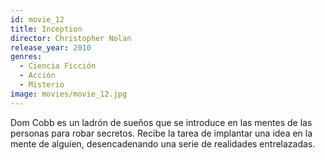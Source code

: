 ```yaml
---
id: movie_12
title: Inception
director: Christopher Nolan
release_year: 2010
genres: 
  - Ciencia Ficción
  - Acción
  - Misterio
image: movies/movie_12.jpg
---
```


Dom Cobb es un ladrón de sueños que se introduce en las mentes de las personas para robar secretos. Recibe la tarea de implantar una idea en la mente de alguien, desencadenando una serie de realidades entrelazadas.
